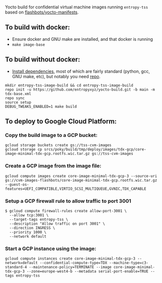 
Yocto build for confidential virtual machine images running `entropy-tss` based on [flashbots/yocto-manifests](https://github.com/flashbots/yocto-manifests).

## To build with docker:

- Ensure docker and GNU make are installed, and that docker is running
- `make image-base` 

## To build without docker:

- [Install dependencies](https://github.com/flashbots/yocto-manifests/tree/main#preparing-your-host-for-non-docker-builds), most of which are fairly standard (python, gcc, GNU make, etc), but notably you need [repo](https://gerrit.googlesource.com/git-repo/+/HEAD/README.md).

```
mkdir entropy-tss-image-build && cd entropy-tss-image-build
repo init -u https://github.com/entropyxyz/yocto-build.git -b main -m tdx-base.xml
repo sync
source setup
DEBUG_TWEAKS_ENABLED=1 make build
```

## To deploy to Google Cloud Platform:

### Copy the build image to a GCP bucket:

```
gcloud storage buckets create gs://tss-cvm-images
gcloud storage cp srcs/poky/build/tmp/deploy/images/tdx-gcp/core-image-minimal-tdx-gcp.rootfs.wic.tar.gz gs://tss-cvm-images
```

### Create a GCP image from the image file:

```
gcloud compute images create core-image-minimal-tdx-gcp-3 --source-uri gs://cvm-images-flashbots/core-image-minimal-tdx-gcp.rootfs.wic.tar.gz --guest-os-features=UEFI_COMPATIBLE,VIRTIO_SCSI_MULTIQUEUE,GVNIC,TDX_CAPABLE
```

### Setup a GCP firewall rule to allow traffic to port 3001

```
$ gcloud compute firewall-rules create allow-port-3001 \
  --allow tcp:3001 \
  --target-tags entropy-tss \
  --description "Allow traffic on port 3001" \
  --direction INGRESS \
  --priority 1000 \
  --network default
```

### Start a GCP instance using the image:

```
gcloud compute instances create core-image-minimal-tdx-gcp-3 --network=default --confidential-compute-type=TDX --machine-type=c3-standard-4 --maintenance-policy=TERMINATE --image core-image-minimal-tdx-gcp-3 --zone=europe-west4-b --metadata serial-port-enable=TRUE --tags entropy-tss
```
